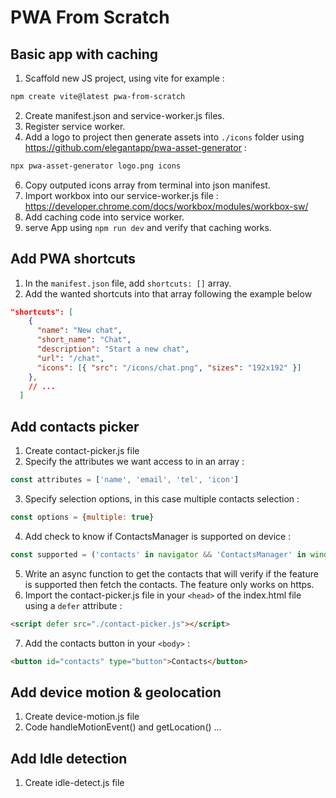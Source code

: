 # PWA From Scratch

## Basic app with caching
1. Scaffold new JS project, using vite for example :
```sh
npm create vite@latest pwa-from-scratch
```
2. Create manifest.json and service-worker.js files.
3. Register service worker.
4. Add a logo to project then generate assets into `./icons` folder using https://github.com/elegantapp/pwa-asset-generator :
```sh
npx pwa-asset-generator logo.png icons
```
6. Copy outputed icons array from terminal into json manifest.
7. Import workbox into our service-worker.js file : https://developer.chrome.com/docs/workbox/modules/workbox-sw/
8. Add caching code into service worker.
9. serve App using `npm run dev` and verify that caching works.

## Add PWA shortcuts
1. In the `manifest.json` file, add `shortcuts: []` array.
2. Add the wanted shortcuts into that array following the example below 
```json
"shortcuts": [
    {
      "name": "New chat",
      "short_name": "Chat",
      "description": "Start a new chat",
      "url": "/chat",
      "icons": [{ "src": "/icons/chat.png", "sizes": "192x192" }]
    },
    // ...
  ]
```

## Add contacts picker
1. Create contact-picker.js file
2. Specify the attributes we want access to in an array :
```js
const attributes = ['name', 'email', 'tel', 'icon']
```
3. Specify selection options, in this case multiple contacts selection :
```js
const options = {multiple: true}
```
4. Add check to know if ContactsManager is supported on device :
```js
const supported = ('contacts' in navigator && 'ContactsManager' in window)
```
5. Write an async function to get the contacts that will verify if the feature is supported then fetch the contacts. The feature only works on https.
6. Import the contact-picker.js file in your `<head>` of the index.html file using a `defer` attribute : 
```html
<script defer src="./contact-picker.js"></script>
```
7. Add the contacts button in your `<body>` : 
```html
<button id="contacts" type="button">Contacts</button>
```

## Add device motion & geolocation
1. Create device-motion.js file
2. Code handleMotionEvent() and getLocation()
...

## Add Idle detection
1. Create idle-detect.js file

